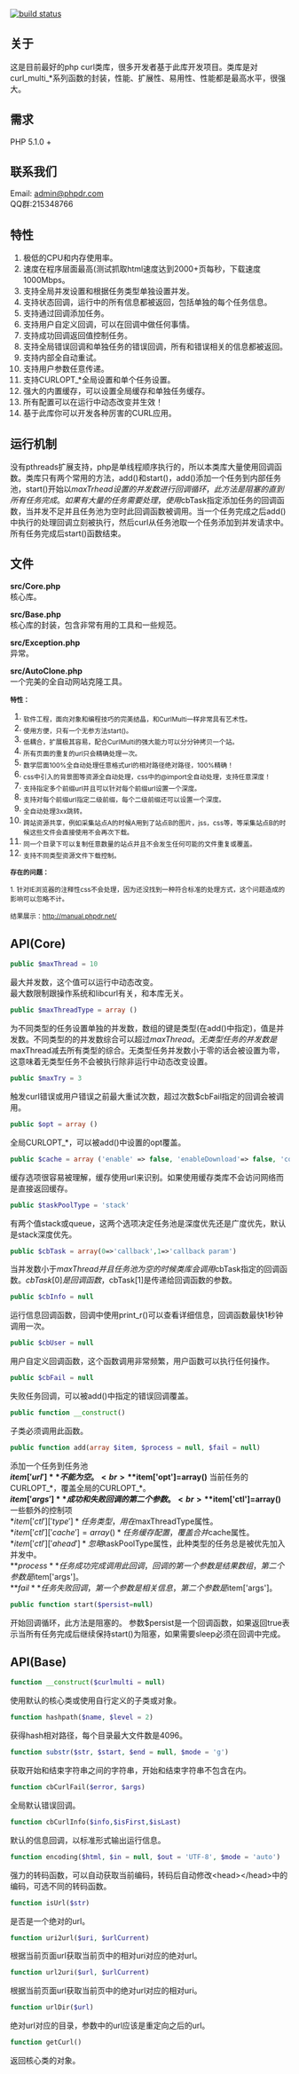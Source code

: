 [![build status](https://travis-ci.org/sabberworm/PHP-CSS-Parser.png)](https://github.com/ares333/curlmulti)

关于
-----

这是目前最好的php curl类库，很多开发者基于此库开发项目。类库是对curl_multi_*系列函数的封装，性能、扩展性、易用性、性能都是最高水平，很强大。

需求
----
PHP 5.1.0 +

联系我们
--------
Email: admin@phpdr.com<br>
QQ群:215348766

特性
----
1. 极低的CPU和内存使用率。
1. 速度在程序层面最高(测试抓取html速度达到2000+页每秒，下载速度1000Mbps。
1. 支持全局并发设置和根据任务类型单独设置并发。
1. 支持状态回调，运行中的所有信息都被返回，包括单独的每个任务信息。
1. 支持通过回调添加任务。
1. 支持用户自定义回调，可以在回调中做任何事情。
1. 支持成功回调返回值控制任务。
1. 支持全局错误回调和单独任务的错误回调，所有和错误相关的信息都被返回。
1. 支持内部全自动重试。
1. 支持用户参数任意传递。
1. 支持CURLOPT_\*全局设置和单个任务设置。
1. 强大的内置缓存，可以设置全局缓存和单独任务缓存。
1. 所有配置可以在运行中动态改变并生效！
1. 基于此库你可以开发各种厉害的CURL应用。

运行机制
--------

没有pthreads扩展支持，php是单线程顺序执行的，所以本类库大量使用回调函数。类库只有两个常用的方法，add()和start()，add()添加一个任务到内部任务池，start()开始以$maxTrhead设置的并发数进行回调循环，此方法是阻塞的直到所有任务完成。如果有大量的任务需要处理，使用$cbTask指定添加任务的回调函数，当并发不足并且任务池为空时此回调函数被调用。当一个任务完成之后add()中执行的处理回调立刻被执行，然后curl从任务池取一个任务添加到并发请求中。所有任务完成后start()函数结束。

文件
----
**src/Core.php**<br>
核心库。

**src/Base.php**<br>
核心库的封装，包含非常有用的工具和一些规范。

**src/Exception.php**<br>
异常。

**src/AutoClone.php**<br>
一个完美的全自动网站克隆工具。

<sub>**特性：**

1. <sub>软件工程，面向对象和编程技巧的完美结晶，和CurlMulti一样非常具有艺术性。
1. <sub>使用方便，只有一个无参方法start()。
1. <sub>低耦合，扩展极其容易，配合CurlMulti的强大能力可以分分钟拷贝一个站。
1. <sub>所有页面的重复的url只会精确处理一次。
1. <sub>数学层面100%全自动处理任意格式url的相对路径绝对路径，100%精确！
1. <sub>css中引入的背景图等资源全自动处理，css中的@import全自动处理，支持任意深度！
1. <sub>支持指定多个前缀url并且可以针对每个前缀url设置一个深度。
1. <sub>支持对每个前缀url指定二级前缀，每个二级前缀还可以设置一个深度。
1. <sub>全自动处理3xx跳转。
1. <sub>跨站资源共享，例如采集站点A的时候A用到了站点B的图片，jss，css等，等采集站点B的时候这些文件会直接使用不会再次下载。
1. <sub>同一个目录下可以复制任意数量的站点并且不会发生任何可能的文件重复或覆盖。
1. <sub>支持不同类型资源文件下载控制。

<sub>**存在的问题：**

<sub>1. 针对IE浏览器的注释性css不会处理，因为还没找到一种符合标准的处理方式，这个问题造成的影响可以忽略不计。

<sub>结果展示：http://manual.phpdr.net/

API(Core)
-------------------
```PHP
public $maxThread = 10
```
最大并发数，这个值可以运行中动态改变。<br>
最大数限制跟操作系统和libcurl有关，和本库无关。

```PHP
public $maxThreadType = array ()
```
为不同类型的任务设置单独的并发数，数组的键是类型(在add()中指定)，值是并发数。不同类型的的并发数综合可以超过$maxThread。无类型任务的并发数是$maxThread减去所有类型的综合。无类型任务并发数小于零的话会被设置为零，这意味着无类型任务不会被执行除非运行中动态改变设置。

```PHP
public $maxTry = 3
```
触发curl错误或用户错误之前最大重试次数，超过次数$cbFail指定的回调会被调用。

```PHP
public $opt = array ()
```
全局CURLOPT_\*，可以被add()中设置的opt覆盖。

```PHP
public $cache = array ('enable' => false, 'enableDownload'=> false, 'compress' => false, 'dir' => null, 'expire' =>86400, 'dirLevel' => 1, 'verifyPost' => false, 'overwrite' => false)
```
缓存选项很容易被理解，缓存使用url来识别。如果使用缓存类库不会访问网络而是直接返回缓存。

```PHP
public $taskPoolType = 'stack'
```
有两个值stack或queue，这两个选项决定任务池是深度优先还是广度优先，默认是stack深度优先。

```PHP
public $cbTask = array(0=>'callback',1=>'callback param')
```
当并发数小于$maxThread并且任务池为空的时候类库会调用$cbTask指定的回调函数。$cbTask[0]是回调函数，$cbTask[1]是传递给回调函数的参数。

```PHP
public $cbInfo = null
```
运行信息回调函数，回调中使用print_r()可以查看详细信息，回调函数最快1秒钟调用一次。

```PHP
public $cbUser = null
```
用户自定义回调函数，这个函数调用非常频繁，用户函数可以执行任何操作。

```PHP
public $cbFail = null
```
失败任务回调，可以被add()中指定的错误回调覆盖。

```PHP
public function __construct()
```
子类必须调用此函数。

```PHP
public function add(array $item, $process = null, $fail = null)
```
添加一个任务到任务池<br>
**$item['url']** 不能为空。<br>
**$item['opt']=array()** 当前任务的CURLOPT_\*，覆盖全局的CURLOPT_\*。<br>
**$item['args']** 成功和失败回调的第二个参数。<br>
**$item['ctl']=array()** 一些额外的控制项<br />
*$item['ctl']['type']* 任务类型，用在$maxThreadType属性。<br />
*$item['ctl']['cache']=array()* 任务缓存配置，覆盖合并$cache属性。<br />
*$item['ctl']['ahead']* 忽略$taskPoolType属性，此种类型的任务总是被优先加入并发中。<br />
**$process** 任务成功完成调用此回调，回调的第一个参数是结果数组，第二个参数是$item['args']。<br />
**$fail** 任务失败回调，第一个参数是相关信息，第二个参数是$item['args']。

```PHP
public function start($persist=null)
```
开始回调循环，此方法是阻塞的。
参数$persist是一个回调函数，如果返回true表示当所有任务完成后继续保持start()为阻塞，如果需要sleep必须在回调中完成。

API(Base)
-----------------
```PHP
function __construct($curlmulti = null)
```
使用默认的核心类或使用自行定义的子类或对象。

```PHP
function hashpath($name, $level = 2)
```
获得hash相对路径，每个目录最大文件数是4096。

```PHP
function substr($str, $start, $end = null, $mode = 'g')
```
获取开始和结束字符串之间的字符串，开始和结束字符串不包含在内。

```PHP
function cbCurlFail($error, $args)
```
全局默认错误回调。

```PHP
function cbCurlInfo($info,$isFirst,$isLast)
```
默认的信息回调，以标准形式输出运行信息。

```PHP
function encoding($html, $in = null, $out = 'UTF-8', $mode = 'auto')
```
强力的转码函数，可以自动获取当前编码，转码后自动修改\<head\>\</head\>中的编码，可选不同的转码函数。

```PHP
function isUrl($str)
```
是否是一个绝对的url。

```PHP
function uri2url($uri, $urlCurrent)
```
根据当前页面url获取当前页中的相对uri对应的绝对url。

```PHP
function url2uri($url, $urlCurrent)
```
根据当前页面url获取当前页中的绝对url对应的相对uri。

```PHP
function urlDir($url)
```
绝对url对应的目录，参数中的url应该是重定向之后的url。

```PHP
function getCurl()
```
返回核心类的对象。
